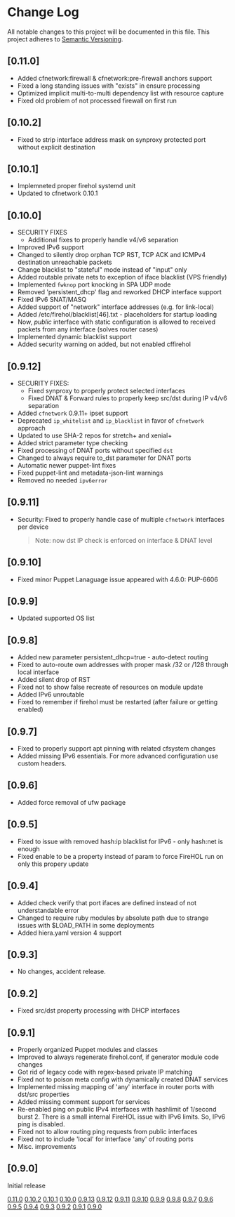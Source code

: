# Change Log

All notable changes to this project will be documented in this file. This
project adheres to [Semantic Versioning](http://semver.org/).

## [0.11.0]
- Added cfnetwork:firewall & cfnetwork:pre-firewall anchors support
- Fixed a long standing issues with "exists" in ensure processing
- Optimized implicit multi-to-multi dependency list with resource capture
- Fixed old problem of not processed firewall on first run

## [0.10.2]
- Fixed to strip interface address mask on synproxy protected port without
    explicit destination

## [0.10.1]
- Implemneted proper firehol systemd unit
- Updated to cfnetwork 0.10.1

## [0.10.0]
- SECURITY FIXES
    - Additional fixes to properly handle v4/v6 separation
- Improved IPv6 support
- Changed to silently drop orphan TCP RST, TCP ACK and ICMPv4 destination
    unreachable packets
- Change blacklist to "stateful" mode instead of "input" only
- Added routable private nets to exception of iface blacklist (VPS friendly)
- Implemented `fwknop` port knocking in SPA UDP mode
- Removed 'persistent_dhcp' flag and reworked DHCP interface support
- Fixed IPv6 SNAT/MASQ
- Added support of "network" interface addresses (e.g. for link-local)
- Added /etc/firehol/blacklist[46].txt - placeholders for startup loading
- Now, *public* interface with static configuration is allowed
    to received packets from any interface (solves router cases)
- Implemented dynamic blacklist support
- Added security warning on added, but not enabled cffirehol

## [0.9.12]
- SECURITY FIXES:
    - Fixed synproxy to properly protect selected interfaces
    - Fixed DNAT & Forward rules to properly keep src/dst during IP v4/v6 separation
- Added `cfnetwork` 0.9.11+ ipset support
- Deprecated `ip_whitelist` and `ip_blacklist` in favor of `cfnetwork` approach
- Updated to use SHA-2 repos for stretch+ and xenial+
- Added strict parameter type checking
- Fixed processing of DNAT ports without specified `dst`
- Changed to always require to_dst parameter for DNAT ports
- Automatic newer puppet-lint fixes
- Fixed puppet-lint and metadata-json-lint warnings
- Removed no needed `ipv6error`

## [0.9.11]
- Security: Fixed to properly handle case of multiple `cfnetwork` interfaces per device
    > Note: now dst IP check is enforced on interface & DNAT level

## [0.9.10]
- Fixed minor Puppet Lanaguage issue appeared with 4.6.0: PUP-6606

## [0.9.9]
- Updated supported OS list

## [0.9.8]
- Added new parameter persistent_dhcp=true - auto-detect routing
- Fixed to auto-route own addresses with proper mask /32 or /128 through local interface
- Added silent drop of RST
- Fixed not to show false recreate of resources on module update
- Added IPv6 unroutable
- Fixed to remember if firehol must be restarted (after failure or getting enabled)

## [0.9.7]

- Fixed to properly support apt pinning with related cfsystem changes
- Added missing IPv6 essentials. For more advanced configuration use custom headers.

## [0.9.6]

- Added force removal of ufw package

## [0.9.5]

- Fixed to issue with removed hash:ip blacklist for IPv6 - only hash:net is enough
- Fixed enable to be a property instead of param to force FireHOL run on only this propery update

## [0.9.4]

- Added check verify that port ifaces are defined instead of not understandable error
- Changed to require ruby modules by absolute path due to strange issues with $LOAD_PATH in some deployments
- Added hiera.yaml version 4 support

## [0.9.3]

- No changes, accident release.

## [0.9.2]

- Fixed src/dst property processing with DHCP interfaces

## [0.9.1]

- Properly organized Puppet modules and classes
- Improved to always regenerate firehol.conf, if generator module code changes
- Got rid of legacy code with regex-based private IP matching
- Fixed not to poison meta config with dynamically created DNAT services
- Implemented missing mapping of 'any' interface in router ports with dst/src properties
- Added missing comment support for services
- Re-enabled ping on public IPv4 interfaces with hashlimit of 1/second burst 2.
    There is a small internal FireHOL issue with IPv6 limits. So, IPv6 ping is disabled.
- Fixed not to allow routing ping requests from public interfaces
- Fixed not to include 'local' for interface 'any' of routing ports
- Misc. improvements

## [0.9.0]

Initial release

[0.11.0](https://github.com/codingfuture/puppet-cffirehol/releases/tag/v0.11.0)
[0.10.2](https://github.com/codingfuture/puppet-cffirehol/releases/tag/v0.10.2)
[0.10.1](https://github.com/codingfuture/puppet-cffirehol/releases/tag/v0.10.1)
[0.10.0](https://github.com/codingfuture/puppet-cffirehol/releases/tag/v0.10.0)
[0.9.13](https://github.com/codingfuture/puppet-cffirehol/releases/tag/v0.9.13)
[0.9.12](https://github.com/codingfuture/puppet-cffirehol/releases/tag/v0.9.12)
[0.9.11](https://github.com/codingfuture/puppet-cffirehol/releases/tag/v0.9.11)
[0.9.10](https://github.com/codingfuture/puppet-cffirehol/releases/tag/v0.9.10)
[0.9.9](https://github.com/codingfuture/puppet-cffirehol/releases/tag/v0.9.9)
[0.9.8](https://github.com/codingfuture/puppet-cffirehol/releases/tag/v0.9.8)
[0.9.7](https://github.com/codingfuture/puppet-cffirehol/releases/tag/v0.9.7)
[0.9.6](https://github.com/codingfuture/puppet-cffirehol/releases/tag/v0.9.6)
[0.9.5](https://github.com/codingfuture/puppet-cffirehol/releases/tag/v0.9.5)
[0.9.4](https://github.com/codingfuture/puppet-cffirehol/releases/tag/v0.9.4)
[0.9.3](https://github.com/codingfuture/puppet-cffirehol/releases/tag/v0.9.3)
[0.9.2](https://github.com/codingfuture/puppet-cffirehol/releases/tag/v0.9.2)
[0.9.1](https://github.com/codingfuture/puppet-cffirehol/releases/tag/v0.9.1)
[0.9.0](https://github.com/codingfuture/puppet-cffirehol/releases/tag/v0.9.0)
